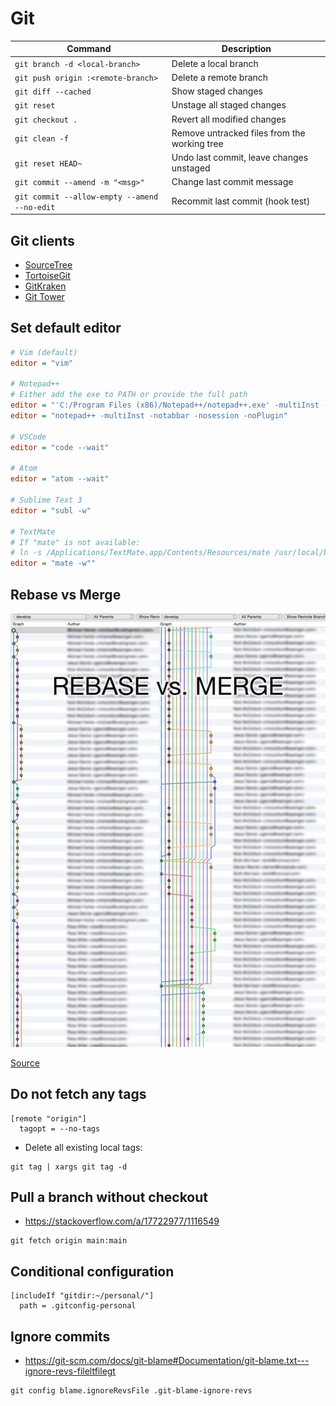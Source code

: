 # Git

| Command                                      | Description                                     |
| -------------------------------------------- | ----------------------------------------------- |
| `git branch -d <local-branch>`               | Delete a local branch                           |
| `git push origin :<remote-branch>`           | Delete a remote branch                          |
| `git diff --cached`                          | Show staged changes                             |
| `git reset`                                  | Unstage all staged changes                      |
| `git checkout .`                             | Revert all modified changes                     |
| `git clean -f`                               | Remove untracked files from the working tree    |
| `git reset HEAD~`                            | Undo last commit, leave changes unstaged        |
| `git commit --amend -m "<msg>"`              | Change last commit message                      |
| `git commit --allow-empty --amend --no-edit` | Recommit last commit (hook test)                |

## Git clients

 - [SourceTree](https://www.sourcetreeapp.com/)
 - [TortoiseGit](https://tortoisegit.org/)
 - [GitKraken](https://www.gitkraken.com/)
 - [Git Tower](https://www.git-tower.com/windows/)

## Set default editor

```ini
# Vim (default)
editor = "vim"

# Notepad++
# Either add the exe to PATH or provide the full path
editor = "'C:/Program Files (x86)/Notepad++/notepad++.exe' -multiInst -notabbar -nosession -noPlugin"
editor = "notepad++ -multiInst -notabbar -nosession -noPlugin"

# VSCode
editor = "code --wait"

# Atom
editor = "atom --wait"

# Sublime Text 3
editor = "subl -w"

# TextMate
# If "mate" is not available:
# ln -s /Applications/TextMate.app/Contents/Resources/mate /usr/local/bin/mate
editor = "mate -w""

```

## Rebase vs Merge

![Rebase vs Merge](rebase-vs-merge.jpg)

[Source](https://twitter.com/michaelhenke/status/585142133167751169)

## Do not fetch any tags

```
[remote "origin"]
  tagopt = --no-tags
```

- Delete all existing local tags:

```
git tag | xargs git tag -d
```

## Pull a branch without checkout

- https://stackoverflow.com/a/17722977/1116549

```
git fetch origin main:main
```

## Conditional configuration

```
[includeIf "gitdir:~/personal/"]
  path = .gitconfig-personal
```

## Ignore commits

- https://git-scm.com/docs/git-blame#Documentation/git-blame.txt---ignore-revs-fileltfilegt

```shell
git config blame.ignoreRevsFile .git-blame-ignore-revs
```
